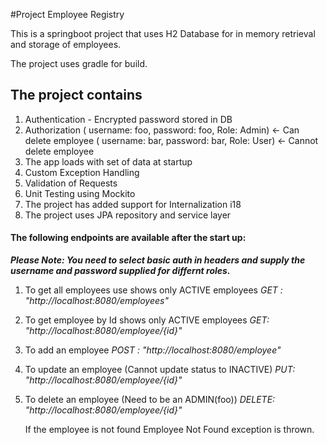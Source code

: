 #Project Employee Registry

This is a springboot project that uses H2 Database for in memory retrieval and storage of employees.

The project uses gradle for build.

## The project contains
1) Authentication - Encrypted password stored in DB
2) Authorization 
    ( username: foo, password: foo, Role: Admin) <- Can delete employee
    ( username: bar, password: bar, Role: User) <- Cannot delete employee
3) The app loads with set of data at startup
4) Custom Exception Handling
5) Validation of Requests
6) Unit Testing using Mockito
7) The project has added support for Internalization i18
8) The project uses JPA repository and service layer

#### The following endpoints are available after the start up:

___Please Note: You need to select basic auth in headers and supply the username and password supplied for differnt roles.___

1) To get all employees use shows only ACTIVE employees
    _GET : "http://localhost:8080/employees"_

2) To get employee by Id shows only ACTIVE employees
    _GET: "http://localhost:8080/employee/{id}"_
    
3) To add an employee
    _POST : "http://localhost:8080/employee"_

4) To update an employee (Cannot update status to INACTIVE)
    _PUT: "http://localhost:8080/employee/{id}"_

5) To delete an employee (Need to be an ADMIN(foo))
    _DELETE: "http://localhost:8080/employee/{id}"_
    
   If the employee is not found Employee Not Found exception is thrown.
